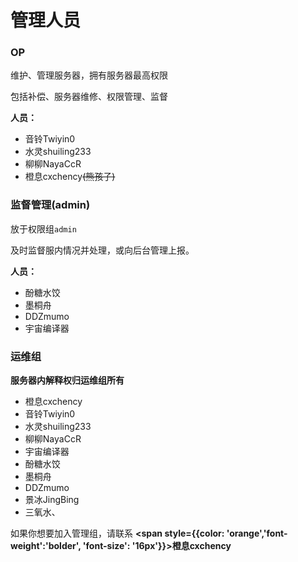 # 管理人员

### OP

维护、管理服务器，拥有服务器最高权限

包括补偿、服务器维修、权限管理、监督

**人员：**

* 音铃Twiyin0
* 水灵shuiling233
* 柳柳NayaCcR
* 橙息cxchency~~(熊孩子)~~

### 监督管理(admin)

放于权限组`admin`&#x20;

及时监督服内情况并处理，或向后台管理上报。

**人员：**

* 酚糖水饺
* 墨桐舟
* DDZmumo
* 宇宙编译器

### 运维组
**服务器内解释权归运维组所有**

* 橙息cxchency  
* 音铃Twiyin0  
* 水灵shuiling233
* 柳柳NayaCcR
* 宇宙编译器
* 酚糖水饺
* 墨桐舟
* DDZmumo
* 景冰JingBing
* 三氧水、


如果你想要加入管理组，请联系 **<span style={{color: 'orange','font-weight':'bolder', 'font-size': '16px'}}>橙息cxchency</span>**


